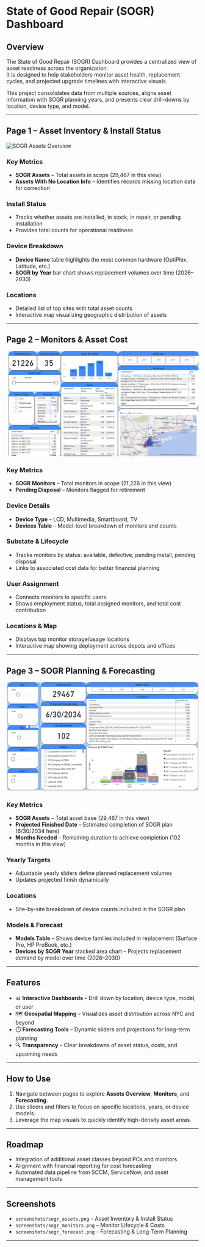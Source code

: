 # State of Good Repair (SOGR) Dashboard

## Overview
The State of Good Repair (SOGR) Dashboard provides a centralized view of asset readiness across the organization.  
It is designed to help stakeholders monitor asset health, replacement cycles, and projected upgrade timelines with interactive visuals.  

This project consolidates data from multiple sources, aligns asset information with SOGR planning years, and presents clear drill-downs by location, device type, and model.  

---

## Page 1 – Asset Inventory & Install Status

![SOGR Assets Overview](https://github.com/Avimaslow/SOGR/blob/main/Screenshots/SOGRMainPage.png)

### Key Metrics
- **SOGR Assets** – Total assets in scope (29,467 in this view)  
- **Assets With No Location Info** – Identifies records missing location data for correction  

### Install Status
- Tracks whether assets are installed, in stock, in repair, or pending installation  
- Provides total counts for operational readiness  

### Device Breakdown
- **Device Name** table highlights the most common hardware (OptiPlex, Latitude, etc.)  
- **SOGR by Year** bar chart shows replacement volumes over time (2026–2030)  

### Locations
- Detailed list of top sites with total asset counts  
- Interactive map visualizing geographic distribution of assets  

---

## Page 2 – Monitors & Asset Cost

![SOGR Monitors](https://github.com/Avimaslow/SOGR/blob/main/Screenshots/MonitorsSogr.png)

### Key Metrics
- **SOGR Monitors** – Total monitors in scope (21,226 in this view)  
- **Pending Disposal** – Monitors flagged for retirement  

### Device Details
- **Device Type** – LCD, Multimedia, Smartboard, TV  
- **Devices Table** – Model-level breakdown of monitors and counts  

### Substate & Lifecycle
- Tracks monitors by status: available, defective, pending install, pending disposal  
- Links to associated cost data for better financial planning  

### User Assignment
- Connects monitors to specific users  
- Shows employment status, total assigned monitors, and total cost contribution  

### Locations & Map
- Displays top monitor storage/usage locations  
- Interactive map showing deployment across depots and offices  

---

## Page 3 – SOGR Planning & Forecasting

![SOGR Forecasting](https://github.com/Avimaslow/SOGR/blob/main/Screenshots/ScenarioPage.png)

### Key Metrics
- **SOGR Assets** – Total asset base (29,467 in this view)  
- **Projected Finished Date** – Estimated completion of SOGR plan (6/30/2034 here)  
- **Months Needed** – Remaining duration to achieve completion (102 months in this view)  

### Yearly Targets
- Adjustable yearly sliders define planned replacement volumes  
- Updates projected finish dynamically  

### Locations
- Site-by-site breakdown of device counts included in the SOGR plan  

### Models & Forecast
- **Models Table** – Shows device families included in replacement (Surface Pro, HP ProBook, etc.)  
- **Devices by SOGR Year** stacked area chart – Projects replacement demand by model over time (2026–2030)  

---

## Features

- 📊 **Interactive Dashboards** – Drill down by location, device type, model, or user  
- 🗺️ **Geospatial Mapping** – Visualizes asset distribution across NYC and beyond  
- ⏱️ **Forecasting Tools** – Dynamic sliders and projections for long-term planning  
- 🔍 **Transparency** – Clear breakdowns of asset status, costs, and upcoming needs  

---

## How to Use
1. Navigate between pages to explore **Assets Overview**, **Monitors**, and **Forecasting**.  
2. Use slicers and filters to focus on specific locations, years, or device models.  
3. Leverage the map visuals to quickly identify high-density asset areas.  

---

## Roadmap
- Integration of additional asset classes beyond PCs and monitors  
- Alignment with financial reporting for cost forecasting  
- Automated data pipeline from SCCM, ServiceNow, and asset management tools  

---

## Screenshots
- `screenshots/sogr_assets.png` – Asset Inventory & Install Status  
- `screenshots/sogr_monitors.png` – Monitor Lifecycle & Costs  
- `screenshots/sogr_forecast.png` – Forecasting & Long-Term Planning  

---
